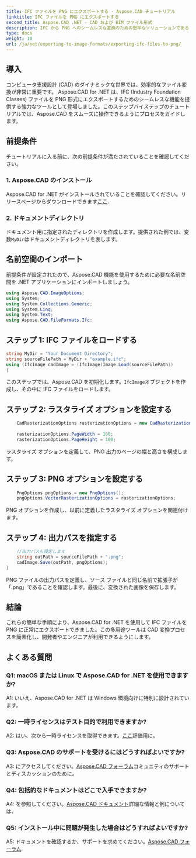 ```yaml
---
title: IFC ファイルを PNG にエクスポートする - Aspose.CAD チュートリアル
linktitle: IFC ファイルを PNG にエクスポートする
second_title: Aspose.CAD .NET - CAD および BIM ファイル形式
description: IFC から PNG へのシームレスな変換のための堅牢なソリューションである Aspose.CAD for .NET を探索してください。 CAD ファイルを効率的に処理するには、今すぐダウンロードしてください。
type: docs
weight: 10
url: /ja/net/exporting-to-image-formats/exporting-ifc-files-to-png/
---
```

## 導入

コンピュータ支援設計 (CAD) のダイナミックな世界では、効率的なファイル変換が非常に重要です。 Aspose.CAD for .NET は、IFC (Industry Foundation Classes) ファイルを PNG 形式にエクスポートするためのシームレスな機能を提供する強力なツールとして登場しました。このステップバイステップのチュートリアルでは、Aspose.CAD をスムーズに操作できるようにプロセスをガイドします。

## 前提条件

チュートリアルに入る前に、次の前提条件が満たされていることを確認してください。

### 1. Aspose.CAD のインストール

Aspose.CAD for .NET がインストールされていることを確認してください。リリースページからダウンロードできます[ここ](https://releases.aspose.com/cad/net/).

### 2. ドキュメントディレクトリ

ドキュメント用に指定されたディレクトリを作成します。提供された例では、変数`MyDir`はドキュメントディレクトリを表します。

## 名前空間のインポート

前提条件が設定されたので、Aspose.CAD 機能を使用するために必要な名前空間を .NET アプリケーションにインポートしましょう。

```csharp
using Aspose.CAD.ImageOptions;
using System;
using System.Collections.Generic;
using System.Linq;
using System.Text;
using Aspose.CAD.FileFormats.Ifc;
```

## ステップ 1: IFC ファイルをロードする

```csharp
string MyDir = "Your Document Directory";
string sourceFilePath = MyDir + "example.ifc";
using (IfcImage cadImage = (IfcImage)Image.Load(sourceFilePath))
{
```

このステップでは、Aspose.CAD を初期化します。`IfcImage`オブジェクトを作成し、その中に IFC ファイルをロードします。

## ステップ 2: ラスタライズ オプションを設定する

```csharp
    CadRasterizationOptions rasterizationOptions = new CadRasterizationOptions();
   
    rasterizationOptions.PageWidth = 100;
    rasterizationOptions.PageHeight = 100;
```

ラスタライズ オプションを定義して、PNG 出力のページの幅と高さを構成します。

## ステップ 3: PNG オプションを設定する

```csharp
    PngOptions pngOptions = new PngOptions();
    pngOptions.VectorRasterizationOptions = rasterizationOptions;
```

PNG オプションを作成し、以前に定義したラスタライズ オプションを関連付けます。

## ステップ 4: 出力パスを指定する

```csharp
    //出力パスも設定します
    string outPath = sourceFilePath + ".png";
    cadImage.Save(outPath, pngOptions);
}
```

PNG ファイルの出力パスを定義し、ソース ファイルと同じ名前で拡張子が「.png」であることを確認します。最後に、変換された画像を保存します。

## 結論

これらの簡単な手順により、Aspose.CAD for .NET を使用して IFC ファイルを PNG に正常にエクスポートできました。この多用途ツールは CAD 変換プロセスを簡素化し、開発者やエンジニアが利用できるようにします。

## よくある質問

### Q1: macOS または Linux で Aspose.CAD for .NET を使用できますか?

A1: いいえ、Aspose.CAD for .NET は Windows 環境向けに特別に設計されています。

### Q2: 一時ライセンスはテスト目的で利用できますか?

 A2: はい、次から一時ライセンスを取得できます。[ここ](https://purchase.aspose.com/temporary-license/)評価用に。

### Q3: Aspose.CAD のサポートを受けるにはどうすればよいですか?

 A3: にアクセスしてください。[Aspose.CAD フォーラム](https://forum.aspose.com/c/cad/19)コミュニティのサポートとディスカッションのために。

### Q4: 包括的なドキュメントはどこで入手できますか?

 A4: を参照してください。[Aspose.CAD ドキュメント](https://reference.aspose.com/cad/net/)詳細な情報と例については、

### Q5: インストール中に問題が発生した場合はどうすればよいですか?

 A5: ドキュメントを確認するか、サポートを求めてください。[Aspose.CAD フォーラム](https://forum.aspose.com/c/cad/19).